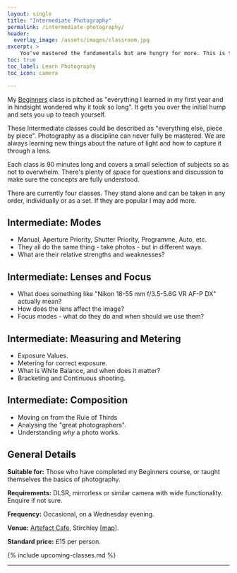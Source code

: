 ```yaml
---
layout: single
title: "Intermediate Photography"
permalink: /intermediate-photography/
header:
  overlay_image: /assets/images/classroom.jpg
excerpt: >
    You've mastered the fundamentals but are hungry for more. This is the next step. 
toc: true
toc_label: Learn Photography
toc_icon: camera

---
```


My [Beginners](/beginners-photography/) class is pitched as "everything I learned in my first year and in hindsight wondered why it took so long". It gets you over the initial hump and sets you up to teach yourself. 

These Intermediate classes could be described as "everything else, piece by piece". Photography as a discipline can never fully be mastered. We are always learning new things about the nature of light and how to capture it through a lens. 

Each class is 90 minutes long and covers a small selection of subjects so as not to overwhelm. There's plenty of space for questions and discussion to make sure the concepts are fully understood. 

There are currently four classes. They stand alone and can be taken in any order, individually or as a set. If they are popular I may add more. 

## Intermediate: Modes

- Manual, Aperture Priority, Shutter Priority, Programme, Auto, etc. 
- They all do the same thing - take photos - but in different ways.
- What are their relative strengths and weaknesses? 

## Intermediate: Lenses and Focus

- What does something like "Nikon 18-55 mm f/3.5-5.6G VR AF-P DX" actually mean?
- How does the lens affect the image? 
- Focus modes - what do they do and when should we use them?

## Intermediate: Measuring and Metering

- Exposure Values.
- Metering for correct exposure.
- What is White Balance, and when does it matter? 
- Bracketing and Continuous shooting.

## Intermediate: Composition

- Moving on from the Rule of Thirds
- Analysing the "great photographers". 
- Understanding *why* a photo works. 


## General Details

**Suitable for:** Those who have completed my Beginners course, or taught themselves the basics of photography. 

**Requirements:** DLSR, mirrorless or similar camera with wide functionality. Enquire if not sure. 

**Frequency:** Occasional, on a Wednesday evening.

**Venue:** [Artefact Cafe](https://www.artefactstirchley.co.uk), Stirchley [[map](https://goo.gl/maps/nMYw9rZ7ETL2)].

**Standard price:** £15 per person.


{% include upcoming-classes.md %}


***


